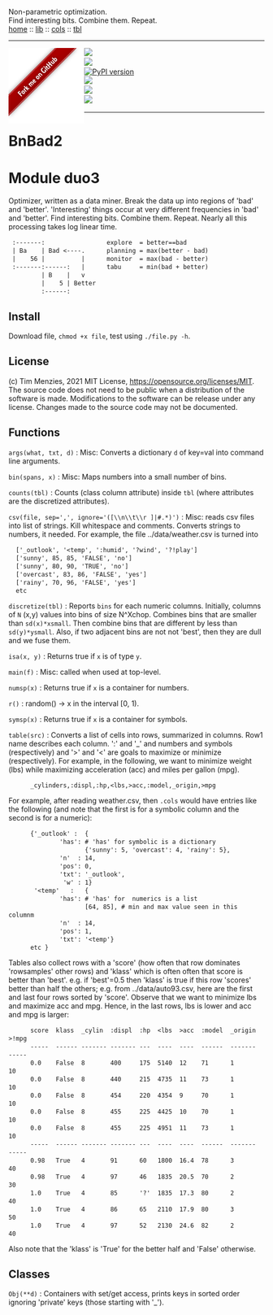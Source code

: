 Non-parametric optimization.<br>
Find interesting bits. Combine them. Repeat.<br>
[home](http://menzies.us/bnbab2)         :: [lib](http://menzies.us/bnbad2/lib.html) ::
[cols](http://menzies.us/bnbad2/tab.html) :: [tbl](http://menzies.us/bnbad2/grow.html)<br>
<hr>
<a href="http://github.com/timm/bnbad2"><img src="https://github.com/timm/bnbad2/raw/main/etc/img/banner.png" align=left></a>
<p><a href="https://zenodo.org/badge/latestdoi/326061406"><img src="https://zenodo.org/badge/326061406.svg"></a>
<br><img src="https://img.shields.io/badge/language-python3,bash-blue">
<br><a href="https://badge.fury.io/py/bnbad2"><img src="https://badge.fury.io/py/bnbad2.svg" alt="PyPI version" height="18"></a>
<br><img src="https://img.shields.io/badge/purpose-ai%20,%20se-blueviolet">
<br><a href="https://travis-ci.com/timm/bnbad2"><img src="https://travis-ci.com/timm/bnbad2.svg?branch=main"></a>
<br><img src="https://img.shields.io/badge/license-mit-lightgrey"></p><hr>

# BnBad2

Module duo3
===========
Optimizer, written as a data miner.  Break the data up into regions
of 'bad' and 'better'. 'Interesting' things occur at very different
frequencies in 'bad' and 'better'. Find interesting bits. Combine
them. Repeat. Nearly all this processing takes log linear time.

     :-------:                 explore  = better==bad
     | Ba    | Bad <----.      planning = max(better - bad)
     |    56 |          |      monitor  = max(bad - better)
     :-------:------:   |      tabu     = min(bad + better)
             | B    |   v
             |    5 | Better
             :------:

## Install

Download file, `chmod +x file`, test using `./file.py -h`.

## License

(c) Tim Menzies, 2021
MIT License, https://opensource.org/licenses/MIT. The source code
does not need to be public when a distribution of the software is
made. Modifications to the software can be release under any
license. Changes made to the source code may not be documented.

Functions
---------

    
`args(what, txt, d)`
:   Misc: Converts a dictionary `d` of key=val 
    into command line arguments.

    
`bin(spans, x)`
:   Misc: Maps numbers into a small number of bins.

    
`counts(tbl)`
:   Counts (class column attribute) inside `tbl`
    (where attributes are the discretized attributes).

    
`csv(file, sep=',', ignore='([\\n\\t\\r ]|#.*)')`
:   Misc: reads csv files into list of strings.
    Kill whitespace and comments. 
    Converts  strings to numbers, it needed. For example,
    the file ../data/weather.csv is turned into
    
      ['_outlook', '<temp', ':humid', '?wind', '?!play']
      ['sunny', 85, 85, 'FALSE', 'no']
      ['sunny', 80, 90, 'TRUE', 'no']
      ['overcast', 83, 86, 'FALSE', 'yes']
      ['rainy', 70, 96, 'FALSE', 'yes']
      etc

    
`discretize(tbl)`
:   Reports `bins` for each numeric columns. Initially,
    columns of `N` (x,y) values  into bins of size N^Xchop.
    Combines bins that are smaller than `sd(x)*xsmall`. Then combine
    bins that are different by less than `sd(y)*ysmall`. Also, if
    two adjacent bins are not not 'best', then they are dull and
    we fuse them.

    
`isa(x, y)`
:   Returns true if `x` is of type `y`.

    
`main(f)`
:   Misc: called when used at top-level.

    
`numsp(x)`
:   Returns true if `x` is a container for numbers.

    
`r()`
:   random() -> x in the interval [0, 1).

    
`symsp(x)`
:   Returns true if `x` is a container for symbols.

    
`table(src)`
:   Converts a list of cells into rows, summarized in columns. Row1
      name describes each column. ':' and '_' and numbers and symbols (respectively) 
      and '>' and '<' are goals to maximize or minimize (respectively). For example, in
      the following, we want to minimize weight (lbs) while maximizing acceleration (acc)
      and miles per gallon (mpg).
    
          _cylinders,:displ,:hp,<lbs,>acc,:model,_origin,>mpg
    
For example, after reading weather.csv,
      then `.cols` would have entries like the following (and note that
      the first is for a symbolic column and the second is for a numeric):
    
          {'_outlook' :  {
                  'has': # 'has' for symbolic is a dictionary
                         {'sunny': 5, 'overcast': 4, 'rainy': 5}, 
                  'n'  : 14, 
                  'pos': 0, 
                  'txt': '_outlook', 
                   'w' : 1}
           '<temp'   :   {
                  'has': # 'has' for  numerics is a list
                         [64, 85], # min and max value seen in this columnm
                  'n'  : 14, 
                  'pos': 1, 
                  'txt': '<temp'}
          etc }
    
Tables also collect rows with a 'score' (how often that row
      dominates 'rowsamples' other rows) and 'klass' which is often often
      that score is better than 'best'. e.g. if 'best'=0.5 then 'klass' is
      true if this row 'scores' better than half the others; e.g. from
      ../data/auto93.csv, here are the first and last four rows sorted by
      'score'. Observe that we want to minimize lbs and maximize acc and mpg.
      Hence, in the last rows, lbs is lower and acc and mpg is larger:
    
          score  klass  _cylin  :displ  :hp  <lbs  >acc  :model  _origin  >!mpg
          -----  ------ ------- ------- ---  ----  ----  ------  -------  -----
          0.0    False  8       400     175  5140  12    71      1        10
          0.0    False  8       440     215  4735  11    73      1        10
          0.0    False  8       454     220  4354  9     70      1        10
          0.0    False  8       455     225  4425  10    70      1        10
          0.0    False  8       455     225  4951  11    73      1        10
          -----  ------ ------- ------- ---  ----  ----  ------  -------  -----
          0.98   True   4       91      60   1800  16.4  78      3        40
          0.98   True   4       97      46   1835  20.5  70      2        30
          1.0    True   4       85      '?'  1835  17.3  80      2        40
          1.0    True   4       86      65   2110  17.9  80      3        50
          1.0    True   4       97      52   2130  24.6  82      2        40
    
Also note that the 'klass' is 'True' for the better half and 'False'
      otherwise.

Classes
-------

`Obj(**d)`
:   Containers with set/get access, prints keys in sorted order
    ignoring 'private' keys (those starting with '_').
